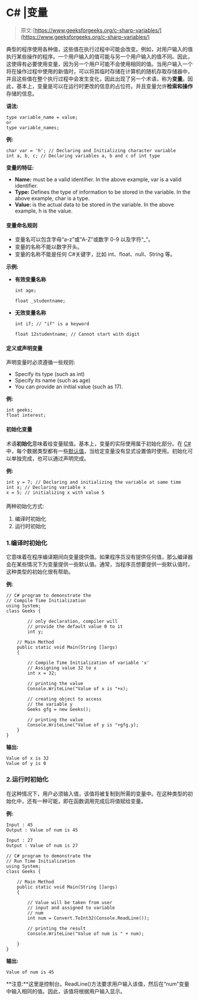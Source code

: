 # C# |变量

> 原文:[https://www.geeksforgeeks.org/c-sharp-variables/](https://www.geeksforgeeks.org/c-sharp-variables/)

典型的程序使用各种值，这些值在执行过程中可能会改变。例如，对用户输入的值执行某些操作的程序。一个用户输入的值可能与另一个用户输入的值不同。因此，这使得有必要使用变量，因为另一个用户可能不会使用相同的值。当用户输入一个将在操作过程中使用的新值时，可以将其临时存储在计算机的随机存取存储器中，并且这些值在整个执行过程中会发生变化，因此出现了另一个术语，称为**变量**。因此，基本上，变量是可以在运行时更改的信息的占位符。并且变量允许**检索和操作**存储的信息。

**语法:**

```
type variable_name = value; 
or
type variable_names;

```

**例:**

```
char var = 'h'; // Declaring and Initializing character variable
int a, b, c; // Declaring variables a, b and c of int type

```

**变量的特征:**

*   **Name:** must be a valid identifier. In the above example, var is a valid identifier.
*   **Type:** Defines the type of information to be stored in the variable. In the above example, char is a type.
*   **Value:** is the actual data to be stored in the variable. In the above example, h is the value.

#### 变量命名规则

*   变量名可以包含字母“a-z”或“A-Z”或数字 0-9 以及字符“_”。
*   变量的名称不能以数字开头。
*   变量的名称不能是任何 C#关键字，比如 int、float、null、String 等。

**示例:**

*   **有效变量名称**

    ```
    int age;

    float _studentname;
    ```

*   **无效变量名称**

    ```
    int if; // "if" is a keyword

    float 12studentname; // Cannot start with digit

    ```

#### 定义或声明变量

声明变量时必须遵循一些规则:

*   Specify its type (such as int)
*   Specify its name (such as age)
*   You can provide an initial value (such as 17).

**例:**

```
int geeks;
float interest;

```

#### 初始化变量

术语**初始化**意味着给变量赋值。基本上，变量的实际使用属于初始化部分。在 [C#](https://www.geeksforgeeks.org/introduction-to-c-sharp/) 中，每个数据类型都有一些[默认值](https://www.geeksforgeeks.org/c-data-types-2/)，当给定变量没有显式设置值时使用。初始化可以单独完成，也可以通过声明完成。

**例:**

```
int y = 7; // Declaring and initializing the variable at same time
int x; // Declaring variable x
x = 5; // initializing x with value 5
```

#### 

两种初始化方式:

1.  编译时初始化
2.  运行时初始化

### 1.编译时初始化

它意味着在程序编译期间向变量提供值。如果程序员没有提供任何值，那么编译器会在某些情况下为变量提供一些默认值。通常，当程序员想要提供一些默认值时，这种类型的初始化很有帮助。

**例:**

```
// C# program to demonstrate the 
// Compile Time Initialization
using System;
class Geeks {

        // only declaration, compiler will 
        // provide the default value 0 to it
        int y;

    // Main Method
    public static void Main(String []args)
    {

        // Compile Time Initialization of variable 'x'
        // Assigning value 32 to x
        int x = 32;    

        // printing the value
        Console.WriteLine("Value of x is "+x);

        // creating object to access
        // the variable y
        Geeks gfg = new Geeks(); 

        // printing the value
        Console.WriteLine("Value of y is "+gfg.y);
    }
}
```

**输出:**

```
Value of x is 32
Value of y is 0

```

### 2.运行时初始化

在这种情况下，用户必须输入值，该值将被复制到所需的变量中。在这种类型的初始化中，还有一种可能，即在函数调用完成后将值赋给变量。

**例:**

```
Input : 45
Output : Value of num is 45

Input : 27
Output : Value of num is 27

```

```
// C# program to demonstrate the 
// Run Time Initialization
using System;
class Geeks {

    // Main Method
    public static void Main(String []args)
    {

        // Value will be taken from user 
        // input and assigned to variable
        // num
        int num = Convert.ToInt32(Console.ReadLine());

        // printing the result
        Console.WriteLine("Value of num is " + num);

    }
}
```

**输出:**

```
Value of num is 45

```

**注意:**这里是控制台。ReadLine()方法要求用户输入该值，然后在“num”变量中输入相同的值。因此，该值将根据用户输入显示。